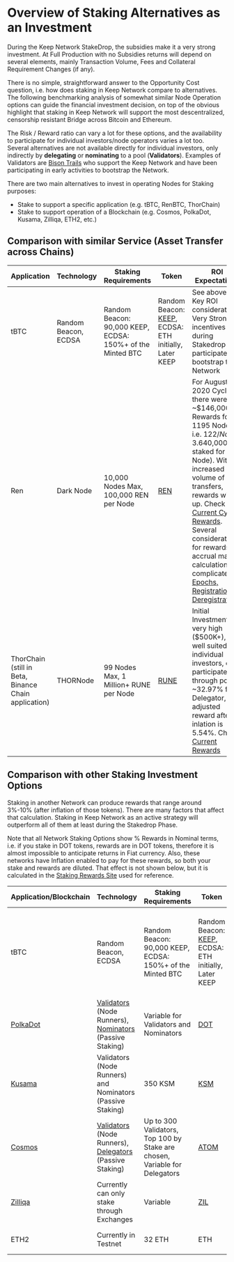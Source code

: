 # Overview of Staking Alternatives as an Investment

During the Keep Network StakeDrop, the subsidies make it a very strong investment. At Full Production with no Subsidies returns will depend on several elements, mainly Transaction Volume, Fees and Collateral Requirement Changes (if any).

There is no simple, straightforward answer to the Opportunity Cost question, i.e. how does staking in Keep Network compare to alternatives. The following benchmarking analysis of somewhat similar Node Operation options can guide the financial investment decision, on top of the obvious highlight that staking in Keep Network will support the most descentralized, censorship resistant Bridge across Bitcoin and Ethereum.

The Risk / Reward ratio can vary a lot for these options, and the availability to participate for individual investors/node operators varies a lot too. Several alternatives are not available directly for individual investors, only indirectly by **delegating** or **nominating** to a pool (**Validators**). Examples of Validators are [Bison Trails](https://bisontrails.co/) who support the Keep Network and have been participating in early activities to bootstrap the Network.

There are two main alternatives to invest in operating Nodes for Staking purposes:
* Stake to support a specific application (e.g. tBTC, RenBTC, ThorChain)
* Stake to support operation of a Blockchain (e.g. Cosmos, PolkaDot, Kusama, Zilliqa, ETH2, etc.)


## Comparison with similar Service (Asset Transfer across Chains)

| **Application**| **Technology**|**Staking Requirements**|**Token**|**ROI Expectations**|
| --- | --- | --- | --- | --- | 
| tBTC | Random Beacon, ECDSA| Random Beacon: 90,000 KEEP, ECDSA: 150%+ of the Minted BTC| Random Beacon: [KEEP](https://www.coingecko.com/en/coins/keep-network), ECDSA: ETH initially, Later KEEP | See above for Key ROI considerations. Very Strong incentives during Stakedrop to participate and bootstrap the Network | 
|Ren|  Dark Node | 10,000 Nodes Max, 100,000 REN per Node| [REN](https://www.coingecko.com/en/coins/ren)| For August 2020 Cycle, there were ~$146,000 in Rewards for 1195 Nodes, i.e. $122/Node, 3.6%/year (assuming same rewards, ~$40,000 staked for a Node). With increased volume of transfers, rewards will go up. Check [Current Cycle Rewards](https://mainnet.renproject.io/darknodes). Several considerations for rewards accrual make calculations complicated: [Epochs, Registration, Deregistration](https://docs.renproject.io/darknodes/community/darknode-epoch-cycle-changes#darknode-epoch-cycle-or-renvm-mainnet) | 
|ThorChain (still in Beta, Binance Chain application)|  THORNode | 99 Nodes Max, 1 Million+ RUNE per Node| [RUNE](https://www.coingecko.com/en/coins/thorchain)| Initial Investment is very high ($500K+), not well suited for individual investors, can participate through pools. ~32.97% for Delegator, adjusted reward after inlation is 5.54%. Check [Current Rewards](https://www.stakingrewards.com/earn/thorchain) |




## Comparison with other Staking Investment Options

Staking in another Network can produce rewards that range around 3%-10% (after inflation of those tokens). There are many factors that affect that calculation. Staking in Keep Network as an active strategy will outperform all of them at least during the Stakedrop Phase.

Note that all Network Staking Options show % Rewards in Nominal terms, i.e. if you stake in DOT tokens, rewards are in DOT tokens, therefore it is almost impossible to anticipate returns in Fiat currency. Also, these networks have Inflation enabled to pay for these rewards, so both your stake and rewards are diluted. That effect is not shown below, but it is calculated in the [Staking Rewards Site](https://www.stakingrewards.com/) used for  reference.

| **Application/Blockchain**| **Technology**|**Staking Requirements**|**Token**|**ROI Expectations**|
| --- | --- | --- | --- | --- | 
| tBTC | Random Beacon, ECDSA| Random Beacon: 90,000 KEEP, ECDSA: 150%+ of the Minted BTC| Random Beacon: [KEEP](https://www.coingecko.com/en/coins/keep-network), ECDSA: ETH initially, Later KEEP | See above for Key ROI considerations. Very Strong incentives during Stakedrop to participate and bootstrap the Network| 
|[PolkaDot](https://wiki.polkadot.network/docs/en/learn-staking)|  [Validators](https://wiki.polkadot.network/docs/en/maintain-guides-how-to-validate-polkadot) (Node Runners), [Nominators](https://wiki.polkadot.network/docs/en/maintain-guides-how-to-nominate-polkadot) (Passive Staking) | Variable for Validators and Nominators| [DOT](https://www.coingecko.com/en/coins/polkadot)| ~8.5% (Validator) ~8.14% (Delegator), check [Current Rewards](https://www.stakingrewards.com/earn/polkadot) |
|[Kusama](https://docs.google.com/forms/d/e/1FAIpQLSewhltQOcmkIlE7Wftn0NTVuyEs6Wk8Qpx6ssCAo2BO4oQH0w/viewform)|  Validators (Node Runners) and Nominators (Passive Staking) | 350 KSM| [KSM](https://www.coingecko.com/en/coins/kusama)|~3.82% (Validator) ~3.62% (Delegator), check [Current Rewards](https://www.stakingrewards.com/earn/kusama)  |
|[Cosmos](https://hub.cosmos.network/master/hub-overview/overview.html#the-atom)|  [Validators](https://hub.cosmos.network/master/validators/overview.html#validators-overview) (Node Runners), [Delegators](https://hub.cosmos.network/master/delegators/delegator-guide-cli.html#delegator-guide-cli) (Passive Staking)| Up to 300 Validators, Top 100 by Stake are chosen, Variable for Delegators| [ATOM](https://www.coingecko.com/en/coins/cosmos)| ~9.11% Validator, 8.38% Delegators, check [Current Rewards](https://www.stakingrewards.com/earn/cosmos)  | 
|[Zilliqa](https://www.zilliqa.com/staking)|  Currently can only stake through Exchanges| Variable| [ZIL](https://www.coingecko.com/en/coins/zilliqa)| ~10% Nominators, check [Current Rewards](https://www.stakingrewards.com/earn/zilliqa)  |
|ETH2|  Currently in Testnet | 32 ETH| ETH| [Future Rewards Estimates](https://www.stakingrewards.com/earn/ethereum-2-0)| 


